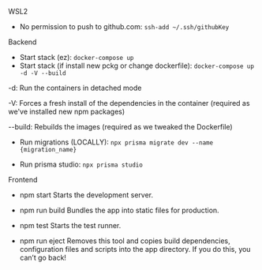 WSL2
- No permission to push to github.com: `ssh-add ~/.ssh/githubKey`

Backend
- Start stack (ez): `docker-compose up`
- Start stack (if install new pckg or change dockerfile): `docker-compose up -d -V --build`

-d: Run the containers in detached mode

-V: Forces a fresh install of the dependencies in the container (required as we've installed new npm packages)

--build: Rebuilds the images (required as we tweaked the Dockerfile)

- Run migrations (LOCALLY): `npx prisma migrate dev --name {migration_name}`

- Run prisma studio: `npx prisma studio`

Frontend
- npm start
    Starts the development server.

- npm run build
    Bundles the app into static files for production.

- npm test
    Starts the test runner.

- npm run eject
    Removes this tool and copies build dependencies, configuration files
    and scripts into the app directory. If you do this, you can’t go back!